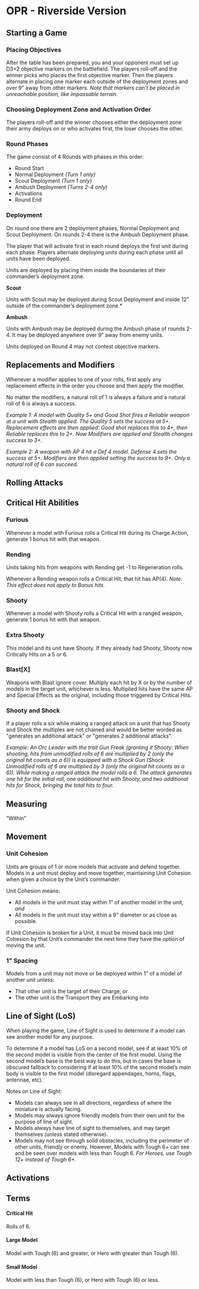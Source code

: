 # OPR - Riverside Version

## Starting a Game
### Placing Objectives
After the table has been prepared, you and your opponent must set up D3+2 objective markers on the battlefield. The players roll-off and the winner picks who places the first objective marker. Then the players alternate in placing one marker each outside of the deployment zones and over 9” away from other markers. *Note that markers can’t be placed in unreachable position, like impassable terrain.*
### Choosing Deployment Zone and Activation Order
The players roll-off and the winner chooses either the deployment zone their army deploys on or who activates first, the loser chooses the other.

### Round Phases
The game consist of 4 Rounds with phases in this order:
* Round Start
* Normal Deployment *(Turn 1 only)*
* Scout Deployment *(Turn 1 only)*
* Ambush Deployment *(Turns 2-4 only)*
* Activations
* Round End

### Deployment
On round one there are 2 deployment phases, Normal Deployment and Scout Deployment. On rounds 2-4 there is the Ambush Deployment phase.

The player that will activate first in each round deploys the first unit during each phase. Players alternate deploying units during each phase until all units have been deployed.

Units are deployed by placing them inside the boundaries of their commander’s deployment zone.

**Scout**

Units with Scout may be deployed during Scout Deployment and inside 12” outside of the commander’s deployment zone.*

**Ambush**

Units with Ambush may be deployed during the Ambush phase of rounds 2-4. It may be deployed anywhere over 9” away from enemy units.

Units deployed on Round 4 may not contest objective markers.

## Replacements and Modifiers
Whenever a modifier applies to one of your rolls, first apply any replacement effects in the order you choose and then apply the modifier.

No matter the modifiers, a natural roll of 1 is always a failure and a natural roll of 6 is always a success.

*Example 1: A model with Quality 5+ and Good Shot fires a Reliable weapon at a unit with Stealth applied. The Quality 5 sets the success at 5+. Replacement effects are then applied: Good shot replaces this to 4+, then Reliable replaces this to 2+. Now Modifiers are applied and Stealth changes success to 3+.*

*Example 2: A weapon with AP 4 hit a Def 4 model. Defense 4 sets the success at 5+. Modifiers are then applied setting the success to 9+. Only a natural roll of 6 can succeed.*

## Rolling Attacks

## Critical Hit Abilities



### Furious

Whenever a model with Furious rolls a Critical Hit during its Charge Action, generate 1 bonus hit with that weapon.

### Rending

Units taking hits from weapons with Rending get -1 to Regeneration rolls.

Whenever a Rending weapon rolls a Critical Hit, that hit has AP(4). *Note: This effect does not apply to Bonus hits.*

### Shooty

Whenever a model with Shooty rolls a  Critical Hit with a ranged weapon, generate 1 bonus hit with that weapon.

### Extra Shooty

This model and its unit have Shooty. If they already had Shooty, Shooty now Critically Hits on a 5 or 6.

### Blast[X]

Weapons with Blast ignore cover. Multiply each hit by X or by the number of models in the target unit, whichever is less. Multiplied hits have the same AP and Special Effects as the original, including those triggered by Critical Hits.

### Shooty and Shock
If a player rolls a six while making a ranged attack on a unit that has Shooty and Shock the multiples are not chained and would be better worded as "generates an additional attack" or "generates 2 additional attacks".

*Example: An Orc Leader with the trait Gun Freak (granting it Shooty: When shooting, hits from unmodified rolls of 6 are multiplied by 2 (only the original hit counts as a 6)) is equipped with a Shock Gun (Shock: Unmodified rolls of 6 are multiplied by 3 (only the original hit counts as a 6)). While making a ranged attack the model rolls a 6. The attack generates one hit for the initial roll, one additional hit with Shooty, and two additional hits for Shock, bringing the total hits to four.*

## Measuring
“Within”

## Movement
### Unit Cohesion
Units are groups of 1 or more models that activate and defend together. Models in a unit must deploy and move together, maintaining Unit Cohesion when given a choice by the Unit’s commander.

Unit Cohesion means:
- All models in the unit must stay within 1” of another model in the unit, *and*
- All models in the unit must stay within a 9” diameter or as close as possible.

If Unit Cohesion is broken for a Unit, it must be moved back into Unit Cohesion by that Unit’s commander the next time they have the option of moving the unit.

### 1” Spacing

Models from a unit may not move or be deployed within 1” of a model of another unit unless:
- That other unit is the target of their Charge, *or*
- The other unit is the Transport they are Embarking into


## Line of Sight (LoS)
When playing the game, Line of Sight is used to determine if a model can see another model for any purpose.

To determine if a model has LoS on a second model, see if at least 10% of the second model is visible from the center of the first model. Using the second model’s base is the best way to do this, but in cases the base is obscured fallback to considering if at least 10% of the second model’s main body is visible to the first model (disregard appendages, horns, flags, antennae, etc).

Notes on Line of Sight:
- Models can always see in all directions, regardless of where the miniature is actually facing.
- Models may always ignore friendly models from their own unit for the purpose of line of sight.
- Models always have line of sight to themselves, and may target themselves (unless stated otherwise).
- Models may not see through solid obstacles, including the perimeter of other units, friendly or enemy. However, Models with Tough 6+ can see and be seen over models with less than Tough 6. *For Heroes, use Tough 12+ instead of Tough 6+.*

## Activations


## Terms

#### Critical Hit
Rolls of 6.

#### Large Model
Model with Tough (6) and greater, or Hero with greater than Tough (6).

#### Small Model
Model with less than Tough (6), or Hero with Tough (6) or less.
